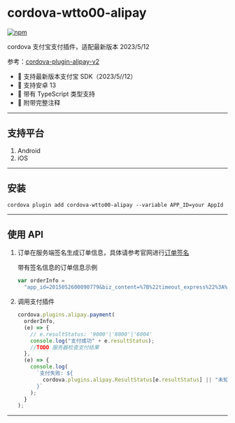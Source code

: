 # cordova-wtto00-alipay

[![npm](https://img.shields.io/npm/v/cordova-wtto00-alipay?logo=npm)](https://www.npmjs.com/package/cordova-wtto00-alipay)

cordova 支付宝支付插件，适配最新版本 2023/5/12

参考：[cordova-plugin-alipay-v2](https://github.com/hhjjj1010/cordova-plugin-alipay-v2)

- 🌟 支持最新版本支付宝 SDK（2023/5//12）
- 🌟 支持安卓 13
- 🌟 带有 TypeScript 类型支持
- 🌟 附带完整注释

---

## 支持平台

1. Android
2. iOS

---

## 安装

```shell
cordova plugin add cordova-wtto00-alipay --variable APP_ID=your AppId
```

---

## 使用 API

1. 订单在服务端签名生成订单信息，具体请参考官网进行[订单签名](https://docs.open.alipay.com/204/105465/)

   带有签名信息的订单信息示例

   ```javascript
   var orderInfo =
     "app_id=2015052600090779&biz_content=%7B%22timeout_express%22%3A%2230m%22%2C%22product_code%22%3A%22QUICK_MSECURITY_PAY%22%2C%22total_amount%22%3A%220.01%22%2C%22subject%22%3A%221%22%2C%22body%22%3A%22%E6%88%91%E6%98%AF%E6%B5%8B%E8%AF%95%E6%95%B0%E6%8D%AE%22%2C%22out_trade_no%22%3A%22IQJZSRC1YMQB5HU%22%7D&charset=utf-8&format=json&method=alipay.trade.app.pay&notify_url=http%3A%2F%2Fdomain.merchant.com%2Fpayment_notify&sign_type=RSA2&timestamp=2016-08-25%2020%3A26%3A31&version=1.0&sign=cYmuUnKi5QdBsoZEAbMXVMmRWjsuUj%2By48A2DvWAVVBuYkiBj13CFDHu2vZQvmOfkjE0YqCUQE04kqm9Xg3tIX8tPeIGIFtsIyp%2FM45w1ZsDOiduBbduGfRo1XRsvAyVAv2hCrBLLrDI5Vi7uZZ77Lo5J0PpUUWwyQGt0M4cj8g%3D";
   ```

2. 调用支付插件

   ```javascript
   cordova.plugins.alipay.payment(
     orderInfo,
     (e) => {
       // e.resultStatus: '9000'|'8000'|'6004'
       console.log("支付成功" + e.resultStatus);
       //TODO 服务器检查支付结果
     },
     (e) => {
       console.log(
         `支付失败: ${
           cordova.plugins.alipay.ResultStatus[e.resultStatus] || "未知错误"
         }`
       );
     }
   );
   ```

---
